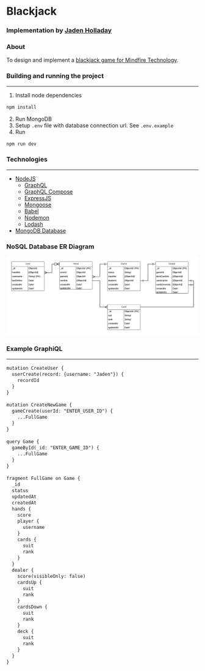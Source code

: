 # Blackjack
### Implementation by [Jaden Holladay](http://jadenholladay.com)
### About
To design and implement a [blackjack game for Mindfire Technology](https://www.mindfiretechnology.com/pages/blackjack).

### Building and running the project
*******************************
1. Install node dependencies
```sh
npm install
```
2. Run MongoDB
3. Setup `.env` file with database connection url. See `.env.example`
4. Run
```sh
npm run dev
```

### Technologies
*******************************
- [NodeJS](https://nodejs.org/)
	- [GraphQL](https://graphql.org/graphql-js/)
	- [GraphQL Compose](https://graphql-compose.github.io/en)
	- [ExpressJS](http://expressjs.com/)
	- [Mongoose](http://mongoosejs.com/)
	- [Babel](https://babeljs.io)
	- [Nodemon](http://nodemon.io/)
	- [Lodash](https://lodash.com/)
- [MongoDB Database](https://www.mongodb.com/)

### NoSQL Database ER Diagram
![Image of ERD](/blackjack_schema.png)


### Example GraphiQL
*******************************
```gql
mutation CreateUser {
  userCreate(record: {username: "Jaden"}) {
    recordId
  }
}

mutation CreateNewGame {
  gameCreate(userId: "ENTER_USER_ID") {
    ...FullGame
  }
}

query Game {
  gameById(_id: "ENTER_GAME_ID") {
    ...FullGame
  }
}

fragment FullGame on Game {
  _id
  status
  updatedAt
  createdAt
  hands {
    score
    player {
      username
    }
    cards {
      suit
      rank
    }
  }
  dealer {
    score(visibleOnly: false)
    cardsUp {
      suit
      rank
    }
    cardsDown {
      suit
      rank
    }
    deck {
      suit
      rank
    }
  }
}
```
